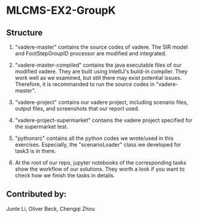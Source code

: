 # MLCMS-EX2-GroupK

## Structure

1. "vadere-master" contains the source codes of vadere. The SIR model and FootStepGroupID processor are modified and integrated.

2. "vadere-master-compiled" contains the java executable files of our modified vadere. They are built using IntelliJ's build-in compiler. They work well as we examined, but still there may exist potential issues. Therefore, it is recommanded to run the source codes in "vadere-master".

3. "vadere-project" contains our vadere project, including scenario files, output files, and screenshots that our report used.

4. "vadere-project-supermarket" contains the vadere project specified for the supermarket test.

5. "pythonsrc" contains all the python codes we wrote/used in this exercises. Especially, the "scenarioLoader" class we developed for task3 is in there.

6. At the root of our repo, jupyter notebooks of the corresponding tasks show the workflow of our solutions. They worth a look if you want to check how we finish the tasks in details. 

## Contributed by:
Junle Li, Oliver Beck, Chengqi Zhou